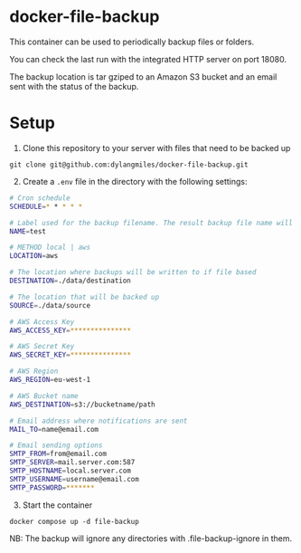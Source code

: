 # docker-file-backup

This container can be used to periodically backup files or folders.

You can check the last run with the integrated HTTP server on port 18080.

The backup location is tar gziped to an Amazon S3 bucket and an email sent with the status of the backup.

# Setup

1. Clone this repository to your server with files that need to be backed up
```
git clone git@github.com:dylangmiles/docker-file-backup.git
```

2. Create a `.env` file in the directory with the following settings:
```bash
# Cron schedule
SCHEDULE=* * * * *

# Label used for the backup filename. The result backup file name will use the format  YYMMDD_HH_mm_ss_NAME_tar.gz
NAME=test

# METHOD local | aws
LOCATION=aws

# The location where backups will be written to if file based
DESTINATION=./data/destination

# The location that will be backed up
SOURCE=./data/source

# AWS Access Key
AWS_ACCESS_KEY=***************

# AWS Secret Key
AWS_SECRET_KEY=***************

# AWS Region
AWS_REGION=eu-west-1

# AWS Bucket name
AWS_DESTINATION=s3://bucketname/path

# Email address where notifications are sent
MAIL_TO=name@email.com

# Email sending options
SMTP_FROM=from@email.com
SMTP_SERVER=mail.server.com:587
SMTP_HOSTNAME=local.server.com
SMTP_USERNAME=username@email.com
SMTP_PASSWORD=*******

```

3. Start the container
```
docker compose up -d file-backup
```

NB: The backup will ignore any directories with .file-backup-ignore in them.

